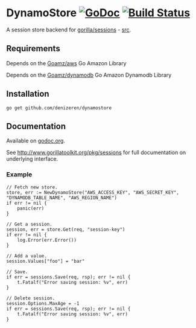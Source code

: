 # DynamoStore [![GoDoc](http://img.shields.io/badge/go-documentation-blue.svg?style=flat-square)](http://godoc.org/github.com/denizeren/dynamostore) [![Build Status](https://travis-ci.org/denizeren/dynamostore.svg?branch=master)](https://travis-ci.org/denizeren/dynamostore)

A session store backend for [gorilla/sessions](http://www.gorillatoolkit.org/pkg/sessions) - [src](https://github.com/gorilla/sessions).

## Requirements

Depends on the [Goamz/aws](https://github.com/crowdmob/goamz/aws) Go Amazon Library

Depends on the [Goamz/dynamodb](https://github.com/crowdmob/goamz/dynamodb) Go Amazon Dynamodb Library

## Installation

    go get github.com/denizeren/dynamostore

## Documentation

Available on [godoc.org](http://godoc.org/github.com/denizeren/dynamostore).

See http://www.gorillatoolkit.org/pkg/sessions for full documentation on underlying interface.

### Example

    // Fetch new store.
    store, err := NewDynamoStore("AWS_ACCESS_KEY", "AWS_SECRET_KEY", "DYNAMODB_TABLE_NAME", "AWS_REGION_NAME")
    if err != nil {
        panic(err)
    }

    // Get a session.
    session, err = store.Get(req, "session-key")
    if err != nil {
        log.Error(err.Error())
    }

    // Add a value.
    session.Values["foo"] = "bar"

    // Save.
    if err = sessions.Save(req, rsp); err != nil {
        t.Fatalf("Error saving session: %v", err)
    }

    // Delete session.
    session.Options.MaxAge = -1
    if err = sessions.Save(req, rsp); err != nil {
        t.Fatalf("Error saving session: %v", err)
    }
